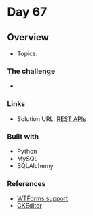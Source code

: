 # Day 67

## Overview

- Topics:

### The challenge

- 

### Links

- Solution URL: [REST APIs](https://github.com/Mikerniker/100_Days_of_Python/tree/main/Day67)

### Built with

- Python
- MySQL 
- SQLAlchemy

### References
- [WTForms support](https://pythonhosted.org/Flask-Bootstrap/forms.html)
- [CKEditor](https://flask-ckeditor.readthedocs.io/en/latest/basic.html)